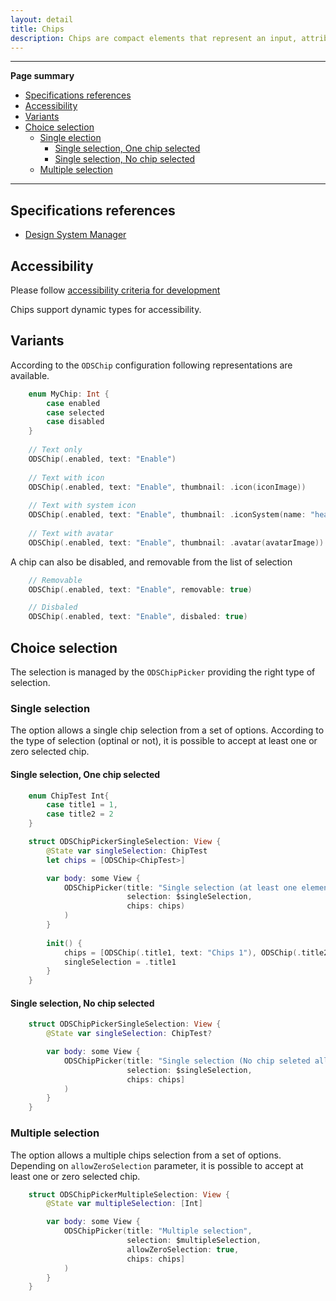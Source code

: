 ```yaml
---
layout: detail
title: Chips
description: Chips are compact elements that represent an input, attribute, or action.
---
```


---

**Page summary**

* [Specifications references](#specifications-references)
* [Accessibility](#accessibility)
* [Variants](#variants)
* [Choice selection](#choice-selection)
  * [Single election](#single-selection)
    * [Single selection, One chip selected](#single-selection-one-chip-selected)
    * [Single selection, No chip selected](#single-selection-no-chip-selected)
  * [Multiple selection](#multiple-selection)

---

## Specifications references

- [Design System Manager](https://system.design.orange.com/0c1af118d/p/85a52b-components/b/1497a4)

## Accessibility

Please follow [accessibility criteria for development](https://a11y-guidelines.orange.com/en/mobile/ios/)

Chips support dynamic types for accessibility. 

## Variants

According to the `ODSChip` configuration following representations are available.

```swift
    enum MyChip: Int {
        case enabled
        case selected
        case disabled
    }
    
    // Text only
    ODSChip(.enabled, text: "Enable")
    
    // Text with icon
    ODSChip(.enabled, text: "Enable", thumbnail: .icon(iconImage))
            
    // Text with system icon
    ODSChip(.enabled, text: "Enable", thumbnail: .iconSystem(name: "heart"))
            
    // Text with avatar
    ODSChip(.enabled, text: "Enable", thumbnail: .avatar(avatarImage))
```

A chip can also be disabled, and removable from the list of selection

``` swift    
    // Removable
    ODSChip(.enabled, text: "Enable", removable: true)

    // Disbaled
    ODSChip(.enabled, text: "Enable", disbaled: true)

```


## Choice selection

The selection is managed by the `ODSChipPicker` providing the right type of selection. 

### Single selection

The option allows a single chip selection from a set of options. According to the type of selection (optinal or not), it is possible to accept at least one or zero selected chip.

#### Single selection, One chip selected


```swift
    enum ChipTest Int{  
        case title1 = 1,
        case title2 = 2
    }

    struct ODSChipPickerSingleSelection: View {
        @State var singleSelection: ChipTest
        let chips = [ODSChip<ChipTest>]

        var body: some View {
            ODSChipPicker(title: "Single selection (at least one element)",
                          selection: $singleSelection,
                          chips: chips)
            )
        }
        
        init() {
            chips = [ODSChip(.title1, text: "Chips 1"), ODSChip(.title2, text: "Chip 2")]
            singleSelection = .title1
        }
    }
```

#### Single selection, No chip selected

```swift
    struct ODSChipPickerSingleSelection: View {
        @State var singleSelection: ChipTest?

        var body: some View {
            ODSChipPicker(title: "Single selection (No chip seleted allowed)",
                          selection: $singleSelection,
                          chips: chips]
            )
        }
    }
```
    
### Multiple selection

The option allows a multiple chips selection from a set of options. Depending  on `allowZeroSelection` parameter, it is possible to accept at least one or zero selected chip.

```swift
    struct ODSChipPickerMultipleSelection: View {
        @State var multipleSelection: [Int]

        var body: some View {
            ODSChipPicker(title: "Multiple selection",
                          selection: $multipleSelection,
                          allowZeroSelection: true,
                          chips: chips]
            )
        }
    }
```

